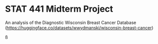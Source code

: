 # STAT 441 Midterm Project 
An analysis of the Diagnostic Wisconsin Breast Cancer Database (https://huggingface.co/datasets/wwydmanski/wisconsin-breast-cancer)

ß